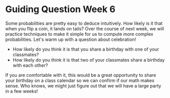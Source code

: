 # Guiding Question Week 6

Some probabilities are pretty easy to deduce intuitively. How likely is it that when you flip a coin, it lands on tails? Over the course of next week, we will practice techniques to make it simple for us to compute more complex probabilities. Let's warm up with a question about celebration!

- How likely do you think it is that you share a birthday with one of your classmates?
- How likely do you think it is that two of your classmates share a birthday with each other?

If you are comfortable with it, this would be a great opportunity to share your birthday on a class calendar so we can confirm if our math makes sense. Who knows, we might just figure out that we will have a large party in a few weeks!
